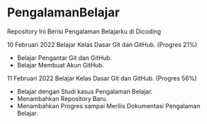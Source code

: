 # PengalamanBelajar
Repository Ini Berisi Pengalaman Belajarku di Dicoding

10 Februari 2022
Belajar Kelas Dasar Git dan GitHub. (Progres 21%)
   * Belajar Pengantar Git dan GitHub.
   * Belajar Membuat Akun GitHub.

11 Februari 2022
Belajar Kelas Dasar Git dan GitHub. (Progres 56%)
  * Belajar dengan Studi kasus Pengalaman Belajar.
  * Menambahkan Repository Baru.
  * Menambahkan Progres sampai Merilis Dokumentasi Pengalaman Belajar.
